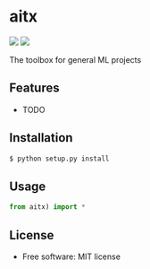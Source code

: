 # aitx


[![](https://img.shields.io/travis/jeroyang/aitx.svg)](https://travis-ci.org/jeroyang/aitx)
[![](https://img.shields.io/pypi/v/aitx.svg)](https://pypi.python.org/pypi/aitx)

The toolbox for general ML projects

## Features

* TODO

## Installation

```bash
$ python setup.py install
```

## Usage
```python
from aitx) import *
```
## License
* Free software: MIT license
